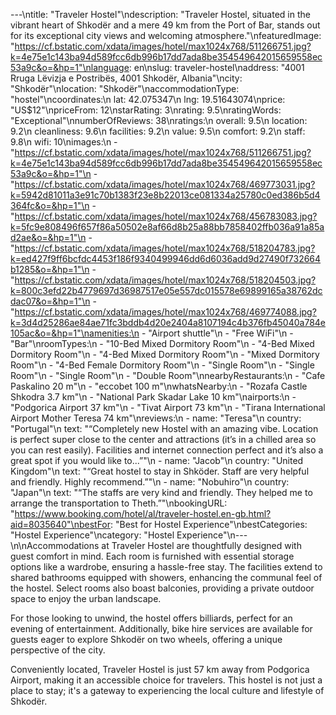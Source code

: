 ---\ntitle: "Traveler Hostel"\ndescription: "Traveler Hostel, situated in the vibrant heart of Shkodër and a mere 49 km from the Port of Bar, stands out for its exceptional city views and welcoming atmosphere."\nfeaturedImage: "https://cf.bstatic.com/xdata/images/hotel/max1024x768/511266751.jpg?k=4e75e1c143ba94d589fcc6db996b17dd7ada8be354549642015659558ec53a9c&o=&hp=1"\nlanguage: en\nslug: traveler-hostel\naddress: "4001 Rruga Lëvizja e Postribës, 4001 Shkodër, Albania"\ncity: "Shkodër"\nlocation: "Shkodër"\naccommodationType: "hostel"\ncoordinates:\n  lat: 42.075347\n  lng: 19.51643074\nprice: "US$12"\npriceFrom: 12\nstarRating: 3\nrating: 9.5\nratingWords: "Exceptional"\nnumberOfReviews: 38\nratings:\n  overall: 9.5\n  location: 9.2\n  cleanliness: 9.6\n  facilities: 9.2\n  value: 9.5\n  comfort: 9.2\n  staff: 9.8\n  wifi: 10\nimages:\n  - "https://cf.bstatic.com/xdata/images/hotel/max1024x768/511266751.jpg?k=4e75e1c143ba94d589fcc6db996b17dd7ada8be354549642015659558ec53a9c&o=&hp=1"\n  - "https://cf.bstatic.com/xdata/images/hotel/max1024x768/469773031.jpg?k=5942d81011a3e91c70b1383f23e8b22013ce081334a25780c0ed386b5d4364fc&o=&hp=1"\n  - "https://cf.bstatic.com/xdata/images/hotel/max1024x768/456783083.jpg?k=5fc9e808496f657f86a50502e8af66d8b25a88bb7858402ffb036a91a85ad2ae&o=&hp=1"\n  - "https://cf.bstatic.com/xdata/images/hotel/max1024x768/518204783.jpg?k=ed427f9ff6bcfdc4453f186f9340499946dd6d6036add9d27490f732664b1285&o=&hp=1"\n  - "https://cf.bstatic.com/xdata/images/hotel/max1024x768/518204503.jpg?k=800c3efd22b4779697d36987517e05e557dc015578e69899165a38762dcdac07&o=&hp=1"\n  - "https://cf.bstatic.com/xdata/images/hotel/max1024x768/469774088.jpg?k=3d4d25286ae84ae71fc3bddb4d20e2404a8107194c4b376fb45040a784e105ac&o=&hp=1"\namenities:\n  - "Airport shuttle"\n  - "Free WiFi"\n  - "Bar"\nroomTypes:\n  - "10-Bed Mixed Dormitory Room"\n  - "4-Bed Mixed Dormitory Room"\n  - "4-Bed Mixed Dormitory Room"\n  - "Mixed Dormitory Room"\n  - "4-Bed Female Dormitory Room"\n  - "Single Room"\n  - "Single Room"\n  - "Single Room"\n  - "Double Room"\nnearbyRestaurants:\n  - "Cafe Paskalino 20 m"\n  - "eccobet 100 m"\nwhatsNearby:\n  - "Rozafa Castle Shkodra 3.7 km"\n  - "National Park Skadar Lake 10 km"\nairports:\n  - "Podgorica Airport 37 km"\n  - "Tivat Airport 73 km"\n  - "Tirana International Airport Mother Teresa 74 km"\nreviews:\n  - name: "Teresa"\n    country: "Portugal"\n    text: "“Completely new Hostel with an amazing vibe. Location is perfect super close to the center and attractions (it’s in a chilled area so you can rest easily). Facilities and internet connection perfect and it’s also a great spot if you would like to...”"\n  - name: "Jacob"\n    country: "United Kingdom"\n    text: "“Great hostel to stay in Shköder. Staff are very helpful and friendly. Highly recommend.”"\n  - name: "Nobuhiro"\n    country: "Japan"\n    text: "“The staffs are very kind and friendly.
They helped me to arrange the transportation to Theth.”"\nbookingURL: "https://www.booking.com/hotel/al/traveler-hostel.en-gb.html?aid=8035640"\nbestFor: "Best for Hostel Experience"\nbestCategories: "Hostel Experience"\ncategory: "Hostel Experience"\n---\n\nAccommodations at Traveler Hostel are thoughtfully designed with guest comfort in mind. Each room is furnished with essential storage options like a wardrobe, ensuring a hassle-free stay. The facilities extend to shared bathrooms equipped with showers, enhancing the communal feel of the hostel. Select rooms also boast balconies, providing a private outdoor space to enjoy the urban landscape.

For those looking to unwind, the hostel offers billiards, perfect for an evening of entertainment. Additionally, bike hire services are available for guests eager to explore Shkodër on two wheels, offering a unique perspective of the city.

Conveniently located, Traveler Hostel is just 57 km away from Podgorica Airport, making it an accessible choice for travelers. This hostel is not just a place to stay; it's a gateway to experiencing the local culture and lifestyle of Shkodër.